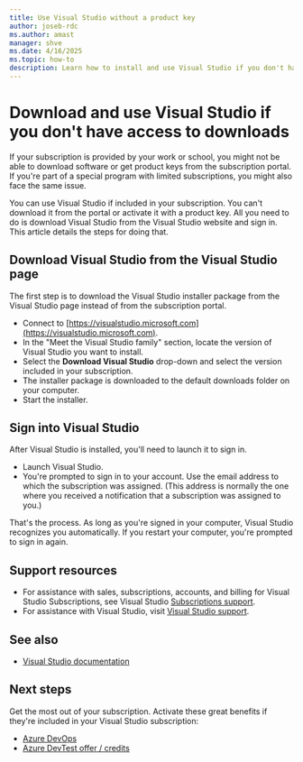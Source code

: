 ```yaml
---
title: Use Visual Studio without a product key
author: joseb-rdc
ms.author: amast
manager: shve
ms.date: 4/16/2025
ms.topic: how-to
description: Learn how to install and use Visual Studio if you don't have access to downloads.
---
```


# Download and use Visual Studio if you don't have access to downloads

If your subscription is provided by your work or school, you might not be able to download software or get product keys from the subscription portal. If you're part of a special program with limited subscriptions, you might also face the same issue. 

You can use Visual Studio if included in your subscription. You can't download it from the portal or activate it with a product key. All you need to do is download Visual Studio from the Visual Studio website and sign in. This article details the steps for doing that. 

## Download Visual Studio from the Visual Studio page
The first step is to download the Visual Studio installer package from the Visual Studio page instead of from the subscription portal.
- Connect to [https://visualstudio.microsoft.com](https://visualstudio.microsoft.com). 
- In the "Meet the Visual Studio family" section, locate the version of Visual Studio you want to install.
- Select the **Download Visual Studio** drop-down and select the version included in your subscription. 
- The installer package is downloaded to the default downloads folder on your computer. 
- Start the installer. 

## Sign into Visual Studio
After Visual Studio is installed, you'll need to launch it to sign in.
- Launch Visual Studio. 
- You're prompted to sign in to your account. Use the email address to which the subscription was assigned. (This address is normally the one where you received a notification that a subscription was assigned to you.)

That's the process. As long as you're signed in your computer, Visual Studio recognizes you automatically. If you restart your computer, you're prompted to sign in again. 

## Support resources

+ For assistance with sales, subscriptions, accounts, and billing for Visual Studio Subscriptions, see Visual Studio [Subscriptions support](https://aka.ms/vssubscriberhelp).
+ For assistance with Visual Studio, visit [Visual Studio support](https://visualstudio.microsoft.com/support/).

## See also

+ [Visual Studio documentation](/visualstudio/)

## Next steps

Get the most out of your subscription. Activate these great benefits if they're included in your Visual Studio subscription:
+ [Azure DevOps](vs-azure-devops.md)
+ [Azure DevTest offer / credits](/azure/devtest/offer/)
